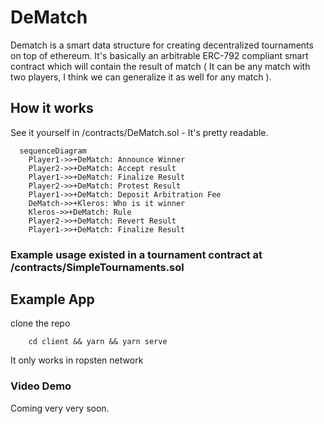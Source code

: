 # DeMatch
Dematch is a smart data structure for creating decentralized tournaments on top of ethereum. It's basically an arbitrable ERC-792 compliant smart contract which will contain the result of match ( It can be any match with two players, I think we can generalize it as well for any match ).

## How it works
See it yourself in /contracts/DeMatch.sol - It's pretty readable.
```mermaid 
  sequenceDiagram
    Player1->>+DeMatch: Announce Winner
    Player2->>+DeMatch: Accept result
    Player1->>+DeMatch: Finalize Result
    Player2->>+DeMatch: Protest Result
    Player1->>+DeMatch: Deposit Arbitration Fee
    DeMatch->>+Kleros: Who is it winner
    Kleros->>+DeMatch: Rule
    Player2->>+DeMatch: Revert Result
    Player1->>+DeMatch: Finalize Result

```

### Example usage existed in a tournament contract at /contracts/SimpleTournaments.sol

## Example App
clone the repo
```
    cd client && yarn && yarn serve
```
It only works in ropsten network

### Video Demo
Coming very very soon. 